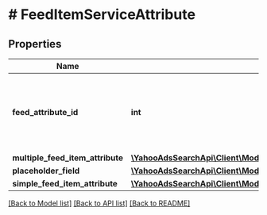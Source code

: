 # # FeedItemServiceAttribute

## Properties

Name | Type | Description | Notes
------------ | ------------- | ------------- | -------------
**feed_attribute_id** | **int** | &lt;ja&gt;フィード属性IDです。&lt;/ja&gt;&lt;br&gt;&lt;en&gt;Feed attribute ID.&lt;/en&gt; | [optional] 
**multiple_feed_item_attribute** | [**\YahooAdsSearchApi\Client\Model\FeedItemServiceMultipleFeedItemAttribute**](FeedItemServiceMultipleFeedItemAttribute.md) |  | [optional] 
**placeholder_field** | [**\YahooAdsSearchApi\Client\Model\FeedItemServicePlaceholderField**](FeedItemServicePlaceholderField.md) |  | [optional] 
**simple_feed_item_attribute** | [**\YahooAdsSearchApi\Client\Model\FeedItemServiceSimpleFeedItemAttribute**](FeedItemServiceSimpleFeedItemAttribute.md) |  | [optional] 

[[Back to Model list]](../../README.md#documentation-for-models) [[Back to API list]](../../README.md#documentation-for-api-endpoints) [[Back to README]](../../README.md)


